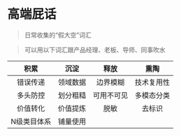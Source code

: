 # 高端屁话

> 日常收集的“假大空”词汇

> 可以用以下词汇跟产品经理、老板、导师、同事吹水


| 积累 | 沉淀 | 释放 | 熏陶 | 
| :----: | :----: | :----: | :----: |
| 错误传递 | 领域数据 | 边界模糊 | 技术复用性 |
| 多头防控 | 划分粗糙 | 可用不可见 | 多模态分类 |
| 价值转化 | 价值提炼 | 脱敏 | 去标识 | 不可逆化 |
| N级类目体系 | 铺量使用 |  |  |  |
